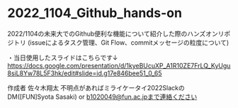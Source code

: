 # 2022_1104_Github_hands-on
2022/1104の未来大でのGithub便利な機能について紹介した際のハンズオンリポジトリ
(issueによるタスク管理、Git Flow、commitメッセージの粒度について)

・当日使用したスライドはこちらです↓
https://docs.google.com/presentation/d/1kyeBUcuXP_A1R10ZE7FrLQ_KyUgu8siL8Yw78L5F3hk/edit#slide=id.g17e846bee51_0_65

作成者
佐々木翔太
不明点があればミライケータイ2022SlackのDM([FUN]Syota Sasaki) or b1020049@fun.ac.jpまで連絡ください

